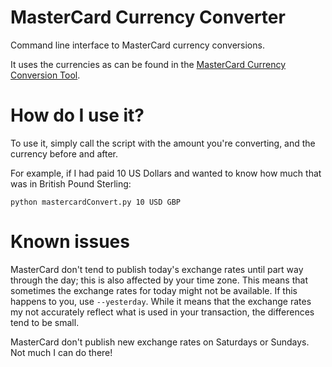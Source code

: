 MasterCard Currency Converter
=============================

Command line interface to MasterCard currency conversions.

It uses the currencies as can be found in the [MasterCard Currency Conversion Tool](https://www.mastercard.com/global/currencyconversion/index.html).

# How do I use it?

To use it, simply call the script with the amount you're converting, and the currency before and after.

For example, if I had paid 10 US Dollars and wanted to know how much that was in British Pound Sterling:

```shell
python mastercardConvert.py 10 USD GBP
```

# Known issues

MasterCard don't tend to publish today's exchange rates until part way through the day; this is also affected by your time zone.  This means that sometimes the exchange rates for today might not be available.  If this happens to you, use `--yesterday`.  While it means that the exchange rates my not accurately reflect what is used in your transaction, the differences tend to be small.

MasterCard don't publish new exchange rates on Saturdays or Sundays.  Not much I can do there!
